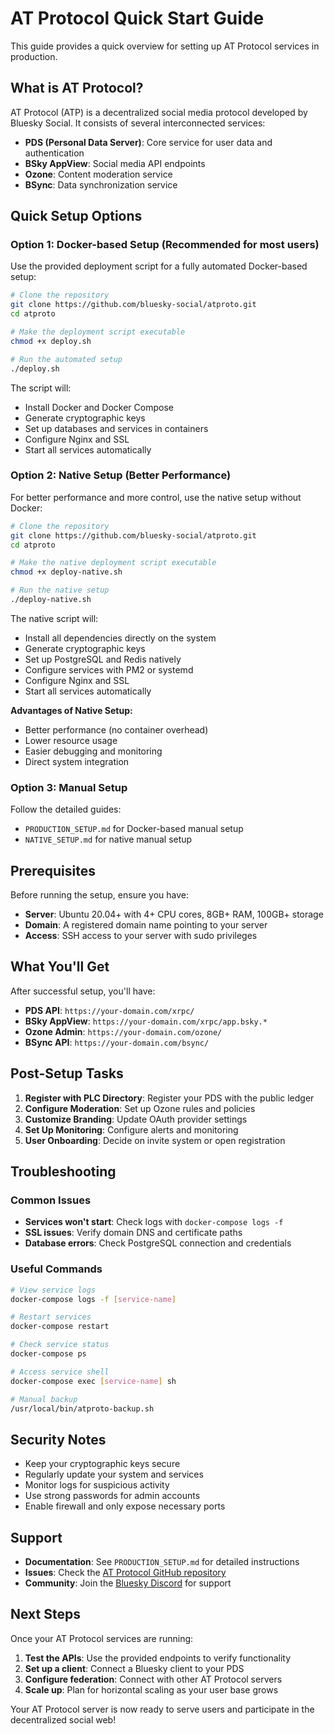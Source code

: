 # AT Protocol Quick Start Guide

This guide provides a quick overview for setting up AT Protocol services in production.

## What is AT Protocol?

AT Protocol (ATP) is a decentralized social media protocol developed by Bluesky Social. It consists of several interconnected services:

- **PDS (Personal Data Server)**: Core service for user data and authentication
- **BSky AppView**: Social media API endpoints
- **Ozone**: Content moderation service
- **BSync**: Data synchronization service

## Quick Setup Options

### Option 1: Docker-based Setup (Recommended for most users)

Use the provided deployment script for a fully automated Docker-based setup:

```bash
# Clone the repository
git clone https://github.com/bluesky-social/atproto.git
cd atproto

# Make the deployment script executable
chmod +x deploy.sh

# Run the automated setup
./deploy.sh
```

The script will:
- Install Docker and Docker Compose
- Generate cryptographic keys
- Set up databases and services in containers
- Configure Nginx and SSL
- Start all services automatically

### Option 2: Native Setup (Better Performance)

For better performance and more control, use the native setup without Docker:

```bash
# Clone the repository
git clone https://github.com/bluesky-social/atproto.git
cd atproto

# Make the native deployment script executable
chmod +x deploy-native.sh

# Run the native setup
./deploy-native.sh
```

The native script will:
- Install all dependencies directly on the system
- Generate cryptographic keys
- Set up PostgreSQL and Redis natively
- Configure services with PM2 or systemd
- Configure Nginx and SSL
- Start all services automatically

**Advantages of Native Setup:**
- Better performance (no container overhead)
- Lower resource usage
- Easier debugging and monitoring
- Direct system integration

### Option 3: Manual Setup

Follow the detailed guides:
- `PRODUCTION_SETUP.md` for Docker-based manual setup
- `NATIVE_SETUP.md` for native manual setup

## Prerequisites

Before running the setup, ensure you have:

- **Server**: Ubuntu 20.04+ with 4+ CPU cores, 8GB+ RAM, 100GB+ storage
- **Domain**: A registered domain name pointing to your server
- **Access**: SSH access to your server with sudo privileges

## What You'll Get

After successful setup, you'll have:

- **PDS API**: `https://your-domain.com/xrpc/`
- **BSky AppView**: `https://your-domain.com/xrpc/app.bsky.*`
- **Ozone Admin**: `https://your-domain.com/ozone/`
- **BSync API**: `https://your-domain.com/bsync/`

## Post-Setup Tasks

1. **Register with PLC Directory**: Register your PDS with the public ledger
2. **Configure Moderation**: Set up Ozone rules and policies
3. **Customize Branding**: Update OAuth provider settings
4. **Set Up Monitoring**: Configure alerts and monitoring
5. **User Onboarding**: Decide on invite system or open registration

## Troubleshooting

### Common Issues

- **Services won't start**: Check logs with `docker-compose logs -f`
- **SSL issues**: Verify domain DNS and certificate paths
- **Database errors**: Check PostgreSQL connection and credentials

### Useful Commands

```bash
# View service logs
docker-compose logs -f [service-name]

# Restart services
docker-compose restart

# Check service status
docker-compose ps

# Access service shell
docker-compose exec [service-name] sh

# Manual backup
/usr/local/bin/atproto-backup.sh
```

## Security Notes

- Keep your cryptographic keys secure
- Regularly update your system and services
- Monitor logs for suspicious activity
- Use strong passwords for admin accounts
- Enable firewall and only expose necessary ports

## Support

- **Documentation**: See `PRODUCTION_SETUP.md` for detailed instructions
- **Issues**: Check the [AT Protocol GitHub repository](https://github.com/bluesky-social/atproto)
- **Community**: Join the [Bluesky Discord](https://discord.gg/bluesky) for support

## Next Steps

Once your AT Protocol services are running:

1. **Test the APIs**: Use the provided endpoints to verify functionality
2. **Set up a client**: Connect a Bluesky client to your PDS
3. **Configure federation**: Connect with other AT Protocol servers
4. **Scale up**: Plan for horizontal scaling as your user base grows

Your AT Protocol server is now ready to serve users and participate in the decentralized social web!
